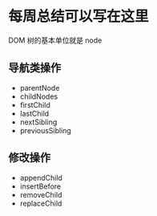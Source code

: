 # 每周总结可以写在这里

DOM 树的基本单位就是 node

## 导航类操作
- parentNode
- childNodes
- firstChild
- lastChild
- nextSibling
- previousSibling

## 修改操作
- appendChild
- insertBefore
- removeChild
- replaceChild